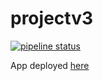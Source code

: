 # projectv3

[![pipeline status](https://gitlab.com/aldevs/gamedev/projectv3/badges/master/pipeline.svg)](https://gitlab.com/aldevs/gamedev/projectv3/-/commits/master)


App deployed [here](https://aldevs.gitlab.io/gamedev/projectv3/)